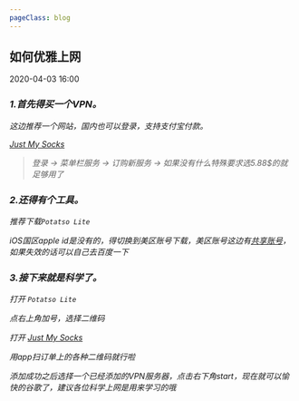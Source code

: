 ```yaml
---
pageClass: blog
---
```


## 如何优雅上网
<p class="date">2020-04-03 16:00
  <span id="/blog/other/Overthewall.html" class="leancloud_visitors">
      <i class="shni shn-eye-fill" />
      <i class="leancloud-visitors-count"></i>
  </span>
</p>

### 1.首先得买一个VPN。

这边推荐一个网站，国内也可以登录，支持支付宝付款。

<a href="https://justmysocks2.net/" target="_blank">Just My Socks</a>

<blockquote>
<p>登录 -> 菜单栏服务 -> 订购新服务 -> 如果没有什么特殊要求选5.88$的就足够用了</p>
</blockquote>

### 2.还得有个工具。

推荐下载<code class="default">Potatso Lite</code>

iOS国区apple id是没有的，得切换到美区账号下载，美区账号这边有<a href="https://github.com/v2net/Apple" target="_blank">共享账号</a>，如果失效的话可以自己去百度一下

### 3.接下来就是科学了。

打开 <code class="default">Potatso Lite</code>

点右上角加号，选择二维码

打开 <a href="https://justmysocks2.net/" target="_blank">Just My Socks</a>

用app扫订单上的各种二维码就行啦

添加成功之后选择一个已经添加的VPN服务器，点击右下角start，现在就可以愉快的谷歌了，建议各位科学上网是用来学习的哦

<base-valine />